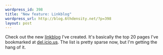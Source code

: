 ```yaml
--- 
wordpress_id: 398
title: "New feature: Linkblog"
wordpress_url: http://blog.6thdensity.net/?p=398
layout: post
---
```

<p>Check out the new <a href="http://blog.6thdensity.net/?page_id=397">linkblog</a> I've created.  It's basically the top 20 pages I've bookmarked at <a href="http://del.icio.us/jeremy6d/">del.icio.us</a>.  The list is pretty sparse now, but I'm getting the hang of it.</p>
